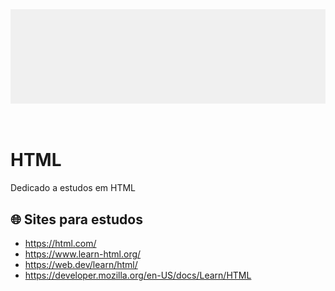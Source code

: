 <div align="center">
 
 <img src="images/html.gif" min-width="1000px" width="1000px" align="center" alt="image">
  
</div>
<br><br>

# HTML
Dedicado a estudos em HTML 



## 🌐 Sites para estudos

+ https://html.com/
+ https://www.learn-html.org/
+ https://web.dev/learn/html/
+ https://developer.mozilla.org/en-US/docs/Learn/HTML

